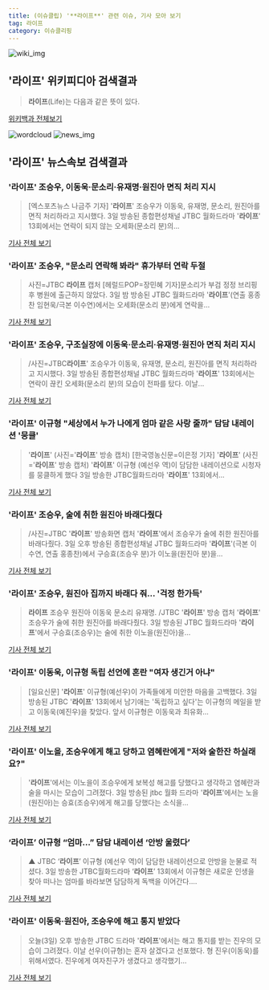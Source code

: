 ```yaml
---
title: (이슈클립) '**라이프**' 관련 이슈, 기사 모아 보기
tag: 라이프
category: 이슈클리핑
---
```

![wiki_img](https://user-images.githubusercontent.com/42597476/44503234-41136a80-a6d0-11e8-9071-6fc6418eafe4.png)
## **'**라이프**'** 위키피디아 검색결과
>**라이프**(Life)는 다음과 같은 뜻이 있다.

<a href="https://ko.wikipedia.org/wiki/라이프" target="_blank">위키백과 전체보기</a>

![wordcloud](https://s3.ap-northeast-2.amazonaws.com/lyrics101-wordcloud/2018-09-04-1535987429.png)
![news_img](https://user-images.githubusercontent.com/42597476/44507050-1206f400-a6e4-11e8-8d98-7ffbfebb353f.png)
## **'**라이프**'** 뉴스속보 검색결과
### '**라이프**' 조승우, 이동욱·문소리·유재명·원진아 면직 처리 지시

>[엑스포츠뉴스 나금주 기자] '**라이프**' 조승우가 이동욱, 유재명, 문소리, 원진아를 면직 처리하라고 지시했다. 3일 방송된 종합편성채널 JTBC 월화드라마 '**라이프**' 13회에서는 연락이 되지 않는 오세화(문소리 분)의...

<a href="http://www.xportsnews.com/?ac=article_view&entry_id=1015095" target="_blank">기사 전체 보기</a>

### '**라이프**' 조승우, "문소리 연락해 봐라" 휴가부터 연락 두절

>사진=JTBC **라이프** 캡처 [헤럴드POP=장민혜 기자]문소리가 부검 정정 브리핑 후 병원에 출근하지 않았다. 3일 밤 방송된 JTBC 월화드라마 '**라이프**'(연출 홍종찬 임현욱/극본 이수연)에서는 오세화(문소리 분)에게 연락을...

<a href="http://biz.heraldcorp.com/view.php?ud=201809032314261499864_1" target="_blank">기사 전체 보기</a>

### '**라이프**' 조승우, 구조실장에 이동욱·문소리·유재명·원진아 면직 처리 지시

>/사진=JTBC**라이프**' 조승우가 이동욱, 유재명, 문소리, 원진아를 면직 처리하라고 지시했다. 3일 방송된 종합편성채널 JTBC 월화드라마 '**라이프**' 13회에서는 연락이 끊킨 오세화(문소리 분)의 모습이 전파를 탔다. 이날...

<a href="http://www.asiatoday.co.kr/view.php?key=20180903002339222" target="_blank">기사 전체 보기</a>

### '**라이프**' 이규형 "세상에서 누가 나에게 엄마 같은 사랑 줄까" 담담 내레이션 '뭉클'

>'**라이프**' (사진='**라이프**' 방송 캡처) [한국영농신문=이은정 기자] '**라이프**' (사진='**라이프**' 방송 캡처) '**라이프**' 이규형 (예선우 역)이 담담한 내레이션으로 시청자를 뭉클하게 했다 3일 방송한 JTBC월화드라마 '**라이프**' 13회에서...

<a href="http://www.youngnong.co.kr/news/articleView.html?idxno=15373" target="_blank">기사 전체 보기</a>

### '**라이프**' 조승우, 술에 취한 원진아 바래다줬다

>/사진=JTBC '**라이프**' 방송화면 캡처 '**라이프**'에서 조승우가 술에 취한 원진아를 바래다줬다. 3일 오후 방송된 종합편성채널 JTBC 월화드라마 '**라이프**'(극본 이수연, 연출 홍종찬)에서 구승효(조승우 분)가 이노을(원진아 분)을...

<a href="http://star.mt.co.kr/stview.php?no=2018090323100422483" target="_blank">기사 전체 보기</a>

### '**라이프**' 조승우, 원진아 집까지 바래다 줘… '걱정 한가득'

>**라이프** 조승우 원진아 이동욱 문소리 유재명. /JTBC '**라이프**' 방송 캡처  '**라이프**' 조승우가 술에 취한 원진아를 바래다줬다. 3일 방송된 JTBC 월화드라마 '**라이프**'에서 구승효(조승우)는 술에 취한 이노을(원진아)을...

<a href="http://www.kyeongin.com/main/view.php?key=20180903002353243" target="_blank">기사 전체 보기</a>

### '**라이프**' 이동욱, 이규형 독립 선언에 혼란 "여자 생긴거 아냐"

>[일요신문] '**라이프**' 이규형(예선우)이 가족들에게 미안한 마음을 고백했다. 3일 방송된 JTBC '**라이프**' 13회에서 남기애는 '독립하고 싶다'는 이규형의 메일을 받고 이동욱(예진우)을 찾았다. 앞서 이규형은 이동욱과 최유화...

<a href="http://ilyo.co.kr/?ac=article_view&entry_id=308588" target="_blank">기사 전체 보기</a>

### '**라이프**' 이노을, 조승우에게 해고 당하고 염혜란에게 "저와 술한잔 하실래요?"

>'**라이프**'에서는 이노을이 조승우에게 보복성 해고를 당했다고 생각하고 염혜란과 술을 마시는 모습이 그려졌다.   3일 방송된 jtbc 월화 드라마 '**라이프**'에서는 노을(원진아)는 승효(조승우)에게 해고를 당했다는 소식을...

<a href="http://www.topstarnews.net/news/articleView.html?idxno=476182" target="_blank">기사 전체 보기</a>

### ‘**라이프**’ 이규형 “엄마…” 담담 내레이션 ‘안방 울렸다’

>▲ JTBC ‘**라이프**’ 이규형 (예선우 역)이 담담한 내레이션으로 안방을 눈물로 적셨다. 3일 방송한 JTBC월화드라마 ‘**라이프**’ 13회에서 이규형은 새로운 인생을 찾아 떠나는 엄마를 바라보면 담담하게 독백을 이어간다....

<a href="http://www.ecomedia.co.kr/news/newsview.php?ncode=1065623922028426" target="_blank">기사 전체 보기</a>

### '**라이프**' 이동욱·원진아, 조승우에 해고 통지 받았다

>오늘(3일) 오후 방송한 JTBC 드라마 '**라이프**'에서는 해고 통지를 받는 진우의 모습이 그려졌다. 이날 선우(이규형)는 혼자 살겠다고 선포했다. 형 진우(이동욱)를 위해서였다. 진우에게 여자친구가 생겼다고 생각했기...

<a href="http://www.tvreport.co.kr/?c=news&m=newsview&idx=1078021" target="_blank">기사 전체 보기</a>


